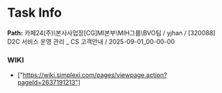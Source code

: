 # Task Info

**Path:** 카페24(주)\본사사업장\[CG]MI본부\MIH그룹\BVO팀 / yjhan / [320088] D2C 서비스 운영 관리 _ CS 고객안내 / 2025-09-01_00-00-00

### WIKI
- ["https://wiki.simplexi.com/pages/viewpage.action?pageId=2637191213"]

